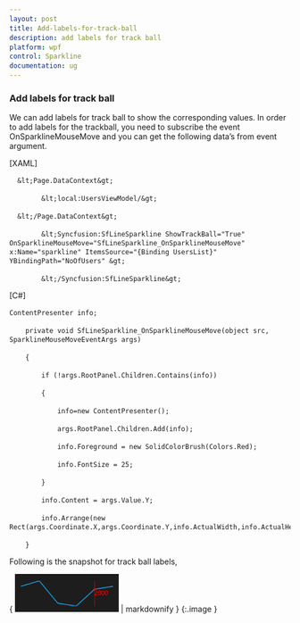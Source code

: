 ```yaml
---
layout: post
title: Add-labels-for-track-ball
description: add labels for track ball
platform: wpf
control: Sparkline
documentation: ug
---
```


### Add labels for track ball

We can add labels for track ball to show the corresponding values. In order to add labels for the trackball, you need to subscribe the event OnSparklineMouseMove and you can get the following data’s from event argument.

[XAML]

      &lt;Page.DataContext&gt;

            &lt;local:UsersViewModel/&gt;

      &lt;/Page.DataContext&gt;

            &lt;Syncfusion:SfLineSparkline ShowTrackBall="True" OnSparklineMouseMove="SfLineSparkline_OnSparklineMouseMove" x:Name="sparkline" ItemsSource="{Binding UsersList}" YBindingPath="NoOfUsers" &gt;

            &lt;/Syncfusion:SfLineSparkline&gt;



[C#]

    ContentPresenter info;

        private void SfLineSparkline_OnSparklineMouseMove(object src, SparklineMouseMoveEventArgs args)

        {

            if (!args.RootPanel.Children.Contains(info))

            {

                info=new ContentPresenter();

                args.RootPanel.Children.Add(info);

                info.Foreground = new SolidColorBrush(Colors.Red);

                info.FontSize = 25;

            }

            info.Content = args.Value.Y;

            info.Arrange(new Rect(args.Coordinate.X,args.Coordinate.Y,info.ActualWidth,info.ActualHeight));

        }

Following is the snapshot for track ball labels,

{ ![C:/Users/ApoorvahR/Desktop/13.png](Add-labels-for-track-ball_images/Add-labels-for-track-ball_img1.png) | markdownify }
{:.image }




